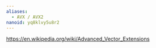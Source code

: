 ```yaml
---
aliases:
  - AVX / AVX2
nanoid: yq8klvy5u8r2
---
```

https://en.wikipedia.org/wiki/Advanced_Vector_Extensions
